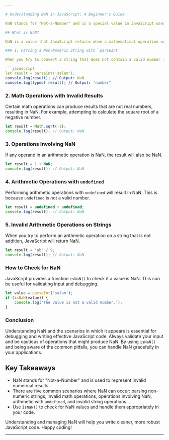 ```yaml
---

# Understanding NaN in JavaScript: A Beginner's Guide

NaN stands for "Not-a-Number" and is a special value in JavaScript used to represent a value that is not a valid number. NaN is a property of the global `Window` object and is a non-writable property, which means you cannot change its value. Understanding NaN is crucial for debugging and writing robust code. This tutorial will walk you through the different scenarios where you might encounter NaN and how to handle it.

## What is NaN?

NaN is a value that JavaScript returns when a mathematical operation or function fails to produce a meaningful number. Despite its name, the type of NaN is still "number". Let's explore five common situations that can result in NaN.

### 1. Parsing a Non-Numeric String with `parseInt`

When you try to convert a string that does not contain a valid number into an integer using `parseInt`, JavaScript returns NaN.

```javascript
let result = parseInt('salam');
console.log(result); // Output: NaN
console.log(typeof result); // Output: "number"
```

### 2. Math Operations with Invalid Results

Certain math operations can produce results that are not real numbers, resulting in NaN. For example, attempting to calculate the square root of a negative number.

```javascript
let result = Math.sqrt(-1);
console.log(result); // Output: NaN
```

### 3. Operations Involving NaN

If any operand in an arithmetic operation is NaN, the result will also be NaN.

```javascript
let result = 1 + NaN;
console.log(result); // Output: NaN
```

### 4. Arithmetic Operations with `undefined`

Performing arithmetic operations with `undefined` will result in NaN. This is because `undefined` is not a valid number.

```javascript
let result = undefined + undefined;
console.log(result); // Output: NaN
```

### 5. Invalid Arithmetic Operations on Strings

When you try to perform an arithmetic operation on a string that is not addition, JavaScript will return NaN.

```javascript
let result = 'ab' / 9;
console.log(result); // Output: NaN
```

### How to Check for NaN

JavaScript provides a function `isNaN()` to check if a value is NaN. This can be useful for validating input and debugging.

```javascript
let value = parseInt('salam');
if (isNaN(value)) {
    console.log('The value is not a valid number.');
}
```

### Conclusion

Understanding NaN and the scenarios in which it appears is essential for debugging and writing effective JavaScript code. Always validate your input and be cautious of operations that might produce NaN. By using `isNaN()` and being aware of the common pitfalls, you can handle NaN gracefully in your applications.

## Key Takeaways

- NaN stands for "Not-a-Number" and is used to represent invalid numerical results.
- There are five common scenarios where NaN can occur: parsing non-numeric strings, invalid math operations, operations involving NaN, arithmetic with `undefined`, and invalid string operations.
- Use `isNaN()` to check for NaN values and handle them appropriately in your code.

Understanding and managing NaN will help you write cleaner, more robust JavaScript code. Happy coding!

---
```

